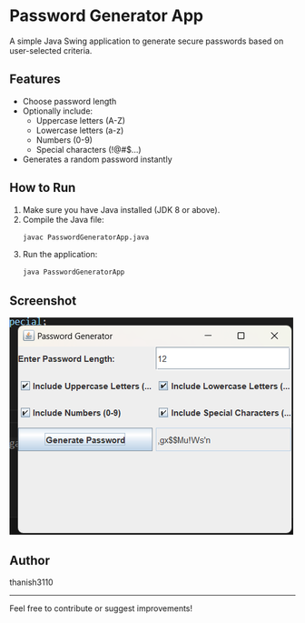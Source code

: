 # Password Generator App

A simple Java Swing application to generate secure passwords based on user-selected criteria.

## Features
- Choose password length
- Optionally include:
  - Uppercase letters (A-Z)
  - Lowercase letters (a-z)
  - Numbers (0-9)
  - Special characters (!@#$...)
- Generates a random password instantly

## How to Run
1. Make sure you have Java installed (JDK 8 or above).
2. Compile the Java file:
   ```sh
   javac PasswordGeneratorApp.java
   ```
3. Run the application:
   ```sh
   java PasswordGeneratorApp
   ```

## Screenshot
![alt text](Screenshot%202025-07-02%20173709-1.png)

## Author
thanish3110

---
Feel free to contribute or suggest improvements!